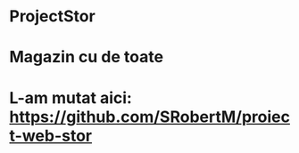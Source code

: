 # ProjectStor
# Magazin cu de toate
# L-am mutat aici: https://github.com/SRobertM/proiect-web-stor
